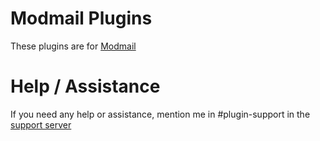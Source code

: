 # Modmail Plugins 

These plugins are for [Modmail](https://github.com/kyb3r/modmail)

# Help / Assistance

If you need any help or assistance, mention me in #plugin-support in the [support server](https://discord.gg/etJNHCQ)
